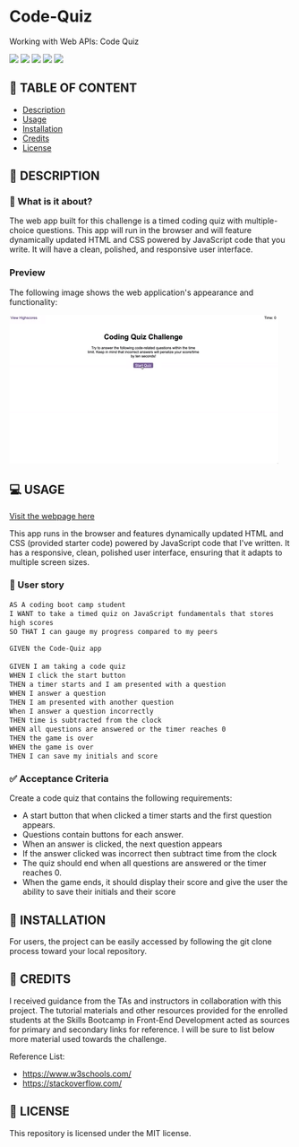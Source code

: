 # Code-Quiz
Working with Web APIs: Code Quiz

![](https://img.shields.io/badge/html-HTML5-orange?logo=html5)
![](https://img.shields.io/badge/css-CSS3-%231572B6?logo=css3)
![](https://img.shields.io/badge/JavaScript-lightgrey?logo=javascript)
![](https://img.shields.io/w3c-validation/html?targetUrl=https%3A%2F%2Fsenseilein.github.io%2Fpassword-generator%2F)
![](https://img.shields.io/github/license/senseilein/password-generator)

## 🚩 TABLE OF CONTENT

- [Description](#-description)
- [Usage](#-usage)
- [Installation](#-installation)
- [Credits](#-credits)
- [License](#-license)

## 📖 DESCRIPTION

### 🎯 What is it about?
The web app built for this challenge is a timed coding quiz with multiple-choice questions. This app will run in the browser and will feature dynamically updated HTML and CSS powered by JavaScript code that you write. It will have a clean, polished, and responsive user interface. 


### Preview

The following image shows the web application's appearance and functionality:

![ demo](assets/08-web-apis-challenge-demo.gif)

## 💻 USAGE

[Visit the webpage here](https://astranag.github.io/Code-Quiz/Code-Quiz-Code/)

This app runs in the browser and features dynamically updated HTML and CSS (provided starter code) powered by JavaScript code that I've written. It has a responsive, clean, polished user interface, ensuring that it adapts to multiple screen sizes.

### 💬 User story

```
AS A coding boot camp student
I WANT to take a timed quiz on JavaScript fundamentals that stores high scores
SO THAT I can gauge my progress compared to my peers
```

```
GIVEN the Code-Quiz app

GIVEN I am taking a code quiz
WHEN I click the start button
THEN a timer starts and I am presented with a question
WHEN I answer a question
THEN I am presented with another question
When I answer a question incorrectly
THEN time is subtracted from the clock
WHEN all questions are answered or the timer reaches 0
THEN the game is over
WHEN the game is over
THEN I can save my initials and score

```

### ✅ Acceptance Criteria

Create a code quiz that contains the following requirements:

- A start button that when clicked a timer starts and the first question appears.
- Questions contain buttons for each answer.
- When an answer is clicked, the next question appears
- If the answer clicked was incorrect then subtract time from the clock
- The quiz should end when all questions are answered or the timer reaches 0.
- When the game ends, it should display their score and give the user the ability to save their initials and their score


## 🚀 INSTALLATION

 For users, the project can be easily accessed by following the git clone process toward your local repository.

## 💬 CREDITS

I received guidance from the TAs and instructors in collaboration with this project. The tutorial materials and other resources provided for the enrolled students at the Skills Bootcamp in Front-End Development acted as sources for primary and secondary links for reference. I will be sure to list below more material used towards the challenge. 

Reference List:
* https://www.w3schools.com/
* https://stackoverflow.com/
 
## 📜 LICENSE

This repository is licensed under the MIT license.
